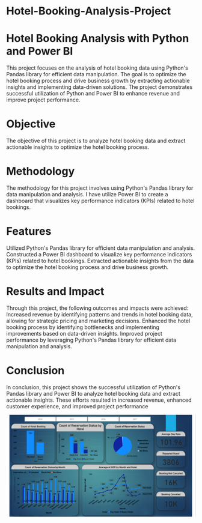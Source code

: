 # Hotel-Booking-Analysis-Project

# Hotel Booking Analysis with Python and Power BI
This project focuses on the analysis of hotel booking data using Python's Pandas library for efficient data manipulation. 
The goal is to optimize the hotel booking process and drive business growth by extracting actionable insights and implementing data-driven solutions. 
The project demonstrates successful utilization of Python and Power BI to enhance revenue and improve project performance.

# Objective
The objective of this project is to analyze hotel booking data and extract actionable insights to optimize the hotel booking process. 

# Methodology
The methodology for this project involves using Python's Pandas library for data manipulation and analysis. 
I have utilize Power BI to create a dashboard that visualizes key performance indicators (KPIs) related to hotel bookings.


# Features

Utilized Python's Pandas library for efficient data manipulation and analysis.
Constructed a Power BI dashboard to visualize key performance indicators (KPIs) related to hotel bookings.
Extracted actionable insights from the data to optimize the hotel booking process and drive business growth.

# Results and Impact

Through this project, the following outcomes and impacts were achieved:
Increased revenue by identifying patterns and trends in hotel booking data, allowing for strategic pricing and marketing decisions.
Enhanced the hotel booking process by identifying bottlenecks and implementing improvements based on data-driven insights.
Improved project performance by leveraging Python's Pandas library for efficient data manipulation and analysis.

# Conclusion

In conclusion, this project shows the successful utilization of Python's Pandas library and Power BI to analyze hotel booking data and extract actionable insights. 
These efforts resulted in increased revenue, enhanced customer experience, and improved project performance

![Screenshot](Dashboard.png)



